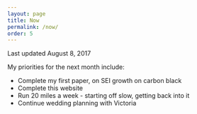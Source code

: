 ```yaml
---
layout: page
title: Now
permalink: /now/
order: 5
---
```


Last updated August 8, 2017

My priorities for the next month include:

* Complete my first paper, on SEI growth on carbon black
* Complete this website
* Run 20 miles a week - starting off slow, getting back into it
* Continue wedding planning with Victoria
